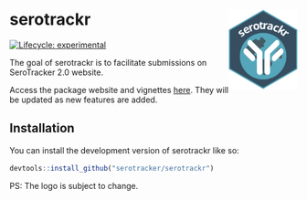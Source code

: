 
<!-- README.md is generated from README.Rmd. Please edit that file -->

# serotrackr <a href="https://serotracker.github.io/serotrackr/"><img src="man/figures/logo.svg" align="right" height="139" alt="" /></a>

<!-- badges: start -->

[![Lifecycle:
experimental](https://img.shields.io/badge/lifecycle-experimental-orange.svg)](https://lifecycle.r-lib.org/articles/stages.html#experimental)
<!-- badges: end -->

The goal of serotrackr is to facilitate submissions on SeroTracker 2.0
website.

Access the package website and vignettes
[here](https://serotracker.github.io/serotrackr/). They will be updated
as new features are added.

## Installation

You can install the development version of serotrackr like so:

``` r
devtools::install_github("serotracker/serotrackr")
```

PS: The logo is subject to change.
